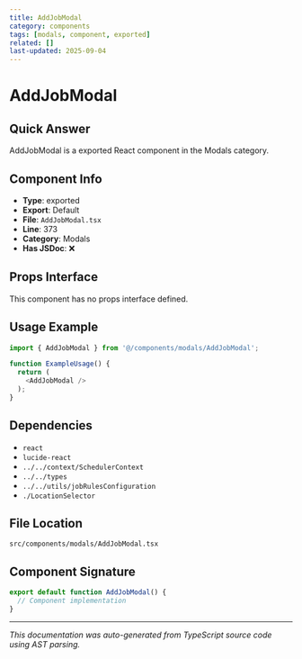 ```yaml
---
title: AddJobModal
category: components
tags: [modals, component, exported]
related: []
last-updated: 2025-09-04
---
```


# AddJobModal

## Quick Answer
AddJobModal is a exported React component in the Modals category.

## Component Info

- **Type**: exported
- **Export**: Default
- **File**: `AddJobModal.tsx`
- **Line**: 373
- **Category**: Modals
- **Has JSDoc**: ❌

## Props Interface

This component has no props interface defined.

## Usage Example

```typescript
import { AddJobModal } from '@/components/modals/AddJobModal';

function ExampleUsage() {
  return (
    <AddJobModal />
  );
}
```

## Dependencies


- `react`
- `lucide-react`
- `../../context/SchedulerContext`
- `../../types`
- `../../utils/jobRulesConfiguration`
- `./LocationSelector`


## File Location

`src/components/modals/AddJobModal.tsx`

## Component Signature

```typescript
export default function AddJobModal() { 
  // Component implementation
}
```

---

*This documentation was auto-generated from TypeScript source code using AST parsing.*